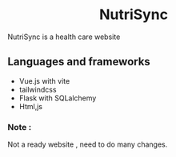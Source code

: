 <h1 align="center">NutriSync</h1>
<p>NutriSync is a health care website</p>

<h2>Languages and frameworks</h2>
<ul>
  <li>Vue.js with vite</li>
  <li>tailwindcss</li>
  <li>Flask with SQLalchemy</li>     
  <li>Html,js</li>
</ul>



<h3>Note : </h3>
<p>
Not a ready website , need to do many changes.
</p>
